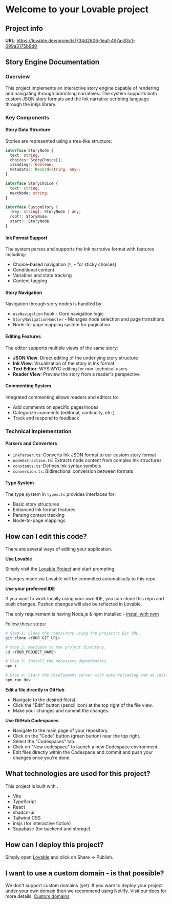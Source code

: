 
# Welcome to your Lovable project

## Project info

**URL**: https://lovable.dev/projects/734d2606-1eaf-497a-83c1-099a3175b9d0

## Story Engine Documentation

### Overview

This project implements an interactive story engine capable of rendering and navigating through branching narratives. The system supports both custom JSON story formats and the Ink narrative scripting language through the inkjs library.

### Key Components

#### Story Data Structure

Stories are represented using a tree-like structure:

```typescript
interface StoryNode {
  text: string;
  choices: StoryChoice[];
  isEnding?: boolean;
  metadata?: Record<string, any>;
}

interface StoryChoice {
  text: string;
  nextNode: string;
}

interface CustomStory {
  [key: string]: StoryNode | any;
  root?: StoryNode;
  start?: StoryNode;
}
```

#### Ink Format Support

The system parses and supports the Ink narrative format with features including:
- Choice-based navigation (`*`, `+` for sticky choices)
- Conditional content
- Variables and state tracking
- Content tagging

#### Story Navigation

Navigation through story nodes is handled by:
- `useNavigation` hook - Core navigation logic
- `StoryNavigationHandler` - Manages node selection and page transitions
- Node-to-page mapping system for pagination

#### Editing Features

The editor supports multiple views of the same story:
- **JSON View**: Direct editing of the underlying story structure
- **Ink View**: Visualization of the story in Ink format
- **Text Editor**: WYSIWYG editing for non-technical users
- **Reader View**: Preview the story from a reader's perspective

#### Commenting System

Integrated commenting allows readers and editors to:
- Add comments on specific pages/nodes
- Categorize comments (editorial, continuity, etc.)
- Track and respond to feedback

### Technical Implementation

#### Parsers and Converters

- `inkParser.ts`: Converts Ink JSON format to our custom story format
- `nodeExtraction.ts`: Extracts node content from complex Ink structures
- `constants.ts`: Defines Ink syntax symbols
- `conversion.ts`: Bidirectional conversion between formats

#### Type System

The type system in `types.ts` provides interfaces for:
- Basic story structures
- Enhanced Ink format features
- Parsing context tracking
- Node-to-page mappings

## How can I edit this code?

There are several ways of editing your application.

**Use Lovable**

Simply visit the [Lovable Project](https://lovable.dev/projects/734d2606-1eaf-497a-83c1-099a3175b9d0) and start prompting.

Changes made via Lovable will be committed automatically to this repo.

**Use your preferred IDE**

If you want to work locally using your own IDE, you can clone this repo and push changes. Pushed changes will also be reflected in Lovable.

The only requirement is having Node.js & npm installed - [install with nvm](https://github.com/nvm-sh/nvm#installing-and-updating)

Follow these steps:

```sh
# Step 1: Clone the repository using the project's Git URL.
git clone <YOUR_GIT_URL>

# Step 2: Navigate to the project directory.
cd <YOUR_PROJECT_NAME>

# Step 3: Install the necessary dependencies.
npm i

# Step 4: Start the development server with auto-reloading and an instant preview.
npm run dev
```

**Edit a file directly in GitHub**

- Navigate to the desired file(s).
- Click the "Edit" button (pencil icon) at the top right of the file view.
- Make your changes and commit the changes.

**Use GitHub Codespaces**

- Navigate to the main page of your repository.
- Click on the "Code" button (green button) near the top right.
- Select the "Codespaces" tab.
- Click on "New codespace" to launch a new Codespace environment.
- Edit files directly within the Codespace and commit and push your changes once you're done.

## What technologies are used for this project?

This project is built with .

- Vite
- TypeScript
- React
- shadcn-ui
- Tailwind CSS
- inkjs (for interactive fiction)
- Supabase (for backend and storage)

## How can I deploy this project?

Simply open [Lovable](https://lovable.dev/projects/734d2606-1eaf-497a-83c1-099a3175b9d0) and click on Share -> Publish.

## I want to use a custom domain - is that possible?

We don't support custom domains (yet). If you want to deploy your project under your own domain then we recommend using Netlify. Visit our docs for more details: [Custom domains](https://docs.lovable.dev/tips-tricks/custom-domain/)
